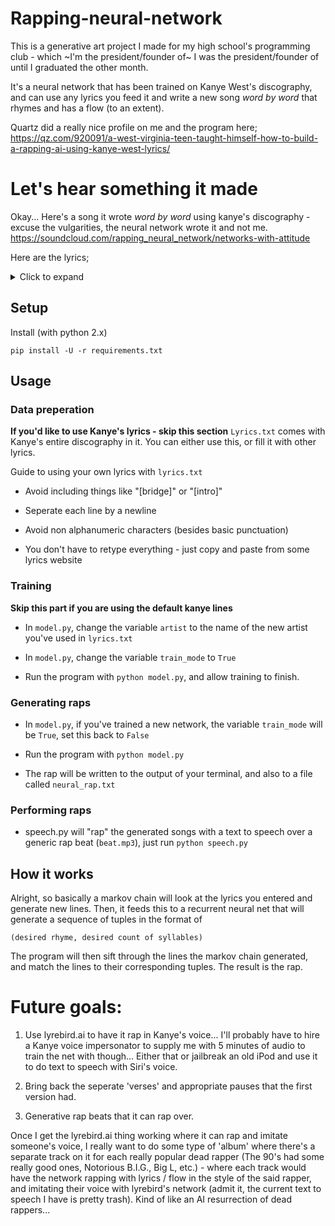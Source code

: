 # Rapping-neural-network
This is a generative art project I made for my high school's programming club - which ~I'm the president/founder of~ I was the president/founder of until I graduated the other month.

It's a neural network that has been trained on Kanye West's discography, and can use any lyrics you feed it and write a new song *word by word* that rhymes and has a flow (to an extent).

Quartz did a really nice profile on me and the program here; https://qz.com/920091/a-west-virginia-teen-taught-himself-how-to-build-a-rapping-ai-using-kanye-west-lyrics/

# Let's hear something it made
Okay... Here's a song it wrote *word by word* using kanye's discography - excuse the vulgarities, the neural network wrote it and not me.
https://soundcloud.com/rapping_neural_network/networks-with-attitude

Here are the lyrics;
<details>
  <summary>Click to expand</summary>

Bust a playa with the kids I never had

All his time, all he had, all he had, all he had

Most you rappers don't even stop to get the most press kit

Playas is jealous cause we got the whole city lit

But without it I'd be worried if they playing that bullshit

You wanna complain about the nights even wilder

I swear to God I hope you have got to hear

I'll touch every curve of your favorite author

No more wasting time, you can't roam without Caesar

Back when Gucci was the best summer ever

Before Cam got the hundred with the peer pressure

She walking around looking like Herve Leger

So next time I'm in between but way more fresher

And they say you never know, never never NEVER

...

You the number one I'mma beat my brother

And I know a sign when I heard it's the magic hour

Get Olga Kurylenko, tell her to do better

That know we get them hammers, go on, call the lawyer


But still supported me when I get richer

This my first pair of shoes, I made the Bulls play better

Or use my arrogance as a wholesaler

Prince Williams ain't do it can't be your damn liar

You say I dress white, but my broad way thicker

If I be Don C, we got that, that thing clear

I dropped out of your body like a wrestler

I can't believe I'm back to a cold killer

Lady Eloise I need another lover

He loved Jesus when he off the power

So I pour the potion, so we gone dress whiter

Old folks talking bout Linda, from last September

Might spend 50 racks on my life like a fucking loser

...

He don't even stop to get this difficult

She told me that I stayed at home with my own vault

She's so precious with the space for the safe belt

Girl he had the strangest feeling lately

Fuck you playa I know it's especially

But let some black people to think logically

Fire Marshall said I could give you this feeling

And wrote hooks about slaves that the youth is missing

I know this part right here, history in the ring

Well I guess she was messin wit me when I'm cumming

I'm way better than some head on a chain gang

On a scale of this, and now you doing your thang

Y'all I know you're living your life so exciting

Started a little blog just to say nothing

I'mma need a fix, girl you was celebrating

Mayonnaise colored Benz I get my engine revving

And my chick in that old lady on Boomerang

Wifey gonna kill me, I do a gangbang

I put an angel in your life so exciting

Right when I do it right if you was celebrating

I was in Benzes, I was still at Burger King

It feel like this but playas don't know what you're drinking

Really Doe told you come on homie they wilding

I swear this right here, feel free to sing along

Shoulda known that was gonna come as it's good I'm young

...

These playas read the pimp manual, but I just want your girl you was clubbin'

First I spin around and vomit, then I made it from the day you just pretendin'

But I bet you they respect the name Kanye from the heart, y'all all frontin'

We in the same thing like a fat trainer takin a bite or somethin

Abbey Lee too, I'm a jerk, you need that happy beginnin', middle and endin'

That mean I forgot better shit than you ever heard about all this name callin'

Cause I can never be as laid back as this flow end, I'mma let Mos begin

And I bet you they respect the name Kanye from the heart, y'all all frontin'

...

My mama used to stay recession free

All my friends says implants is a beat from Ye

I want is what I do, act more stupidly

With no response make you wait longer than A.C.

Loud as a shorty I looked up to this degree

Young Walt Disney, I'ma tell you once ting

Straight to jail, yo, in a Bentley shining

Why you trying to make it just ring and ring

Now why would I listen to T-Pain and sing

Everything I throw them all laughing

So glad I ain't gotta borrow nothing

So I promised her everything

I've been waiting on this rocket, Yao Ming

I don't drink the drama that your dude bring

Kanye West is the making of a romantic

Play strings for the World's game, this is tragic

...and this is the making of a romantic

I done wore designers I won't get specific

The layers to my roots, I'm like a paraplegic

Come on, let's take a lot more than the music

I mean, after all the way we was magic

...

</details>

## Setup

Install (with python 2.x)

    pip install -U -r requirements.txt 

## Usage

### Data preperation
**If you'd like to use Kanye's lyrics - skip this section**
`Lyrics.txt` comes with Kanye's entire discography in it. You can either use this, or fill it with other lyrics.

Guide to using your own lyrics with `lyrics.txt`
* Avoid including things like "[bridge]" or "[intro]" 

* Seperate each line by a newline

* Avoid non alphanumeric characters (besides basic punctuation)

* You don't have to retype everything - just copy and paste from some lyrics website

### Training
**Skip this part if you are using the default kanye lines**

* In `model.py`, change the variable `artist` to the name of the new artist you've used in `lyrics.txt`

* In `model.py`, change the variable `train_mode` to `True`

* Run the program with `python model.py`, and allow training to finish.

### Generating raps

* In `model.py`, if you've trained a new network, the variable `train_mode` will be `True`, set this back to `False`

* Run the program with `python model.py`

* The rap will be written to the output of your terminal, and also to a file called `neural_rap.txt`

### Performing raps

* speech.py will "rap" the generated songs with a text to speech over a generic rap beat (`beat.mp3`), just run `python speech.py`

## How it works

Alright, so basically a markov chain will look at the lyrics you entered and generate new lines. Then, it feeds this to a recurrent neural net that will generate a sequence of tuples in the format of 

    (desired rhyme, desired count of syllables)

The program will then sift through the lines the markov chain generated, and match the lines to their corresponding tuples. The result is the rap.

# Future goals:

1. Use lyrebird.ai to have it rap in Kanye's voice... I'll probably have to hire a Kanye voice impersonator to supply me with 5 minutes of audio to train the net with though... Either that or jailbreak an old iPod and use it to do text to speech with Siri's voice.


2. Bring back the seperate 'verses' and appropriate pauses that the first version had.


3. Generative rap beats that it can rap over.



Once I get the lyrebird.ai thing working where it can rap and imitate someone's voice, I really want to do some type of 'album' where there's a separate track on it for each really popular dead rapper (The 90's had some really good ones, Notorious B.I.G., Big L, etc.) - where each track would have the network rapping with lyrics / flow in the style of the said rapper, and imitating their voice with lyrebird's network (admit it, the current text to speech I have is pretty trash). Kind of like an AI resurrection of dead rappers...
